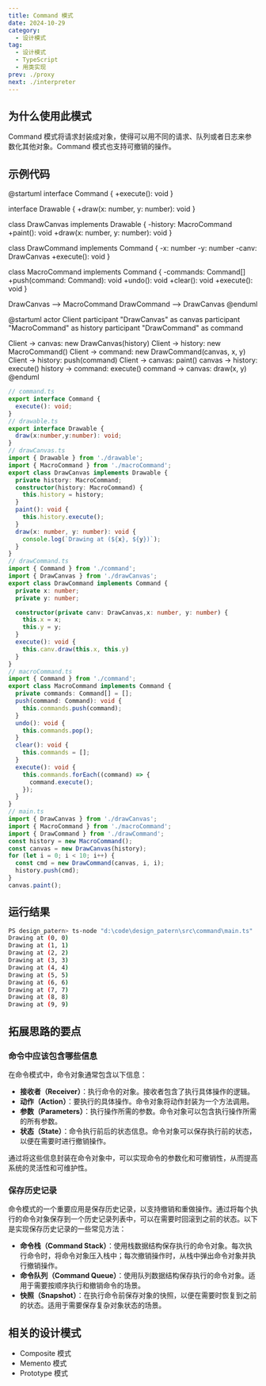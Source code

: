 ```yaml
---
title: Command 模式
date: 2024-10-29
category:
  - 设计模式
tag:
  - 设计模式
  - TypeScript
  - 用类实现
prev: ./proxy
next: ./interpreter
---
```



## 为什么使用此模式

Command 模式将请求封装成对象，使得可以用不同的请求、队列或者日志来参数化其他对象。Command 模式也支持可撤销的操作。


## 示例代码

@startuml
interface Command {
  +execute(): void
}

interface Drawable {
  +draw(x: number, y: number): void
}

class DrawCanvas implements Drawable {
  -history: MacroCommand
  +paint(): void
  +draw(x: number, y: number): void
}

class DrawCommand implements Command {
  -x: number
  -y: number
  -canv: DrawCanvas
  +execute(): void
}

class MacroCommand implements Command {
  -commands: Command[]
  +push(command: Command): void
  +undo(): void
  +clear(): void
  +execute(): void
}

DrawCanvas --> MacroCommand
DrawCommand --> DrawCanvas
@enduml

@startuml
actor Client
participant "DrawCanvas" as canvas
participant "MacroCommand" as history
participant "DrawCommand" as command

Client -> canvas: new DrawCanvas(history)
Client -> history: new MacroCommand()
Client -> command: new DrawCommand(canvas, x, y)
Client -> history: push(command)
Client -> canvas: paint()
canvas -> history: execute()
history -> command: execute()
command -> canvas: draw(x, y)
@enduml

```ts
// command.ts
export interface Command {
  execute(): void;
}
// drawable.ts
export interface Drawable {
  draw(x:number,y:number): void;
}
// drawCanvas.ts
import { Drawable } from './drawable';
import { MacroCommand } from './macroCommand';
export class DrawCanvas implements Drawable {
  private history: MacroCommand;
  constructor(history: MacroCommand) {
    this.history = history;
  }
  paint(): void {
    this.history.execute();
  }
  draw(x: number, y: number): void {
    console.log(`Drawing at (${x}, ${y})`);
  }
}
// drawCommand.ts
import { Command } from './command';
import { DrawCanvas } from './drawCanvas';
export class DrawCommand implements Command {
  private x: number;
  private y: number;

  constructor(private canv: DrawCanvas,x: number, y: number) {
    this.x = x;
    this.y = y;
  }
  execute(): void {
    this.canv.draw(this.x, this.y)
  }
}
// macroCommand.ts
import { Command } from './command';
export class MacroCommand implements Command {
  private commands: Command[] = [];
  push(command: Command): void {
    this.commands.push(command);
  }
  undo(): void {
    this.commands.pop();
  }
  clear(): void {
    this.commands = [];
  }
  execute(): void {
    this.commands.forEach((command) => {
      command.execute();
    });
  }
}
// main.ts
import { DrawCanvas } from './drawCanvas';
import { MacroCommand } from './macroCommand';
import { DrawCommand } from './drawCommand';
const history = new MacroCommand();
const canvas = new DrawCanvas(history);
for (let i = 0; i < 10; i++) {
  const cmd = new DrawCommand(canvas, i, i);
  history.push(cmd);
}
canvas.paint();
```


## 运行结果
```sh
PS design_patern> ts-node "d:\code\design_patern\src\command\main.ts"
Drawing at (0, 0)
Drawing at (1, 1)
Drawing at (2, 2)
Drawing at (3, 3)
Drawing at (4, 4)
Drawing at (5, 5)
Drawing at (6, 6)
Drawing at (7, 7)
Drawing at (8, 8)
Drawing at (9, 9)
```

## 拓展思路的要点

### 命令中应该包含哪些信息
在命令模式中，命令对象通常包含以下信息：
- **接收者（Receiver）**：执行命令的对象。接收者包含了执行具体操作的逻辑。
- **动作（Action）**：要执行的具体操作。命令对象将动作封装为一个方法调用。
- **参数（Parameters）**：执行操作所需的参数。命令对象可以包含执行操作所需的所有参数。
- **状态（State）**：命令执行前后的状态信息。命令对象可以保存执行前的状态，以便在需要时进行撤销操作。

通过将这些信息封装在命令对象中，可以实现命令的参数化和可撤销性，从而提高系统的灵活性和可维护性。

### 保存历史记录
命令模式的一个重要应用是保存历史记录，以支持撤销和重做操作。通过将每个执行的命令对象保存到一个历史记录列表中，可以在需要时回滚到之前的状态。以下是实现保存历史记录的一些常见方法：
- **命令栈（Command Stack）**：使用栈数据结构保存执行的命令对象。每次执行命令时，将命令对象压入栈中；每次撤销操作时，从栈中弹出命令对象并执行撤销操作。
- **命令队列（Command Queue）**：使用队列数据结构保存执行的命令对象。适用于需要按顺序执行和撤销命令的场景。
- **快照（Snapshot）**：在执行命令前保存对象的快照，以便在需要时恢复到之前的状态。适用于需要保存复杂对象状态的场景。

## 相关的设计模式
+ Composite 模式
+ Memento 模式
+ Prototype 模式
